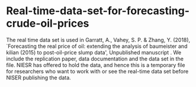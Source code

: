 # Real-time-data-set-for-forecasting-crude-oil-prices
The real time data set is used in Garratt, A., Vahey, S. P. &amp; Zhang, Y. (2018), `Forecasting the real price of oil: extending the analysis of baumeister and kilian (2015) to post-oil-price slump data', Unpublished manuscript .
We include the replication paper, data documentation and the data set in the file. NIESR has offered to hold the data, and hence this is a temporary file for researchers who want to work with or see the real-time data set before NISER publishing the data.
